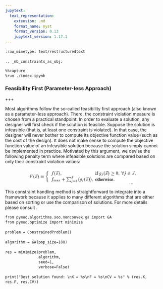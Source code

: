```yaml
---
jupytext:
  text_representation:
    extension: .md
    format_name: myst
    format_version: 0.13
    jupytext_version: 1.17.1
---
```


```{raw-cell}
:raw_mimetype: text/restructuredtext

.. _nb_constraints_as_obj:
```

```{code-cell} ipython3
%%capture
%run ./index.ipynb
```

### Feasibility First (Parameter-less Approach)

+++

Most algorithms follow the so-called feasibility first approach (also known as a parameter-less approach). There, the constraint violation measure is chosen from a practical standpoint. In order to evaluate a solution, any designer will first check if the solution is feasible. Suppose the solution is infeasible (that is, at least one constraint is violated). In that case, the designer will never bother to compute its objective function value (such as the cost of the design). It does not make sense to compute the objective function value of an infeasible solution because the solution simply cannot be implemented in practice. Motivated by this argument, we devise the following penalty term where infeasible solutions are compared based on only their constraint violation values:

<div style="text-align: center;">
    <img src="https://github.com/anyoptimization/pymoo-data/blob/main/docs/images/parameter_less.png?raw=true" width="350">
</div>


This constraint handling method is straightforward to integrate into a framework because it applies to many different algorithms that are either based on sorting or use the comparison of solutions. For more details please consult <cite data-cite="parameter-less"></cite>.

```{code-cell} ipython3
from pymoo.algorithms.soo.nonconvex.ga import GA
from pymoo.optimize import minimize

problem = ConstrainedProblem()

algorithm = GA(pop_size=100)

res = minimize(problem,
               algorithm,
               seed=1,
               verbose=False)

print("Best solution found: \nX = %s\nF = %s\nCV = %s" % (res.X, res.F, res.CV))
```
